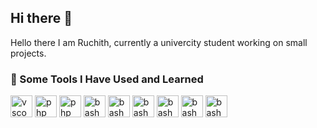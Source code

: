 ## Hi there 👋

<!--
**Shinku-chan/Shinku-chan** is a ✨ _special_ ✨ repository because its `README.md` (this file) appears on your GitHub profile.

Here are some ideas to get you started:

- 🔭 I’m currently working on ...
- 🌱 I’m currently learning ...
- 👯 I’m looking to collaborate on ...
- 🤔 I’m looking for help with ...
- 💬 Ask me about ...
- 📫 How to reach me: ...
- 😄 Pronouns: ...
- ⚡ Fun fact: ...
-->

Hello there I am Ruchith, currently a univercity student working on small projects.

<h3> 🚀 Some Tools I Have Used and Learned</h3>
<p align="left">
<img src="https://cdn.jsdelivr.net/gh/devicons/devicon/icons/vscode/vscode-original.svg" alt="vscode" width="35" height="35"/>
<img src="https://cdn.jsdelivr.net/gh/devicons/devicon@latest/icons/html5/html5-original.svg" alt="php" width="35" height="35"/>
<img src="https://cdn.jsdelivr.net/gh/devicons/devicon@latest/icons/css3/css3-original.svg" alt="php" width="35" height="35"/>
<img src="https://cdn.jsdelivr.net/gh/devicons/devicon@latest/icons/javascript/javascript-original.svg" alt="bash" width="35" height="35"/>
<img src="https://cdn.jsdelivr.net/gh/devicons/devicon@latest/icons/typescript/typescript-original.svg" alt="bash" width="35" height="35"/>
<img src="https://cdn.jsdelivr.net/gh/devicons/devicon@latest/icons/python/python-original.svg" alt="bash" width="35" height="35"/>
<img src="https://cdn.jsdelivr.net/gh/devicons/devicon@latest/icons/react/react-original.svg" alt="bash" width="35" height="35"/>
<img src="https://cdn.jsdelivr.net/gh/devicons/devicon@latest/icons/figma/figma-original.svg" alt="bash" width="35" height="35"/>
<img src="https://cdn.jsdelivr.net/gh/devicons/devicon@latest/icons/git/git-original.svg" alt="bash" width="35" height="35"/>

          
</p>
